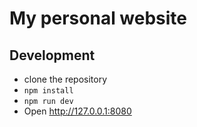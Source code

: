 # My personal website

## Development
- clone the repository
- `npm install`
- `npm run dev`
- Open http://127.0.0.1:8080
